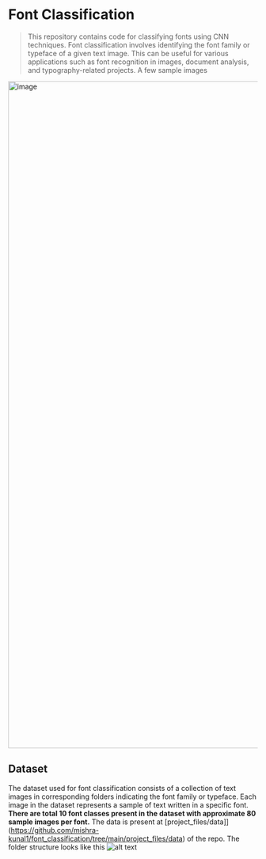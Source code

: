# Font Classification

> This repository contains code for classifying fonts using CNN techniques. Font classification involves identifying the font family or typeface of a given text image. This can be useful for various applications such as font recognition in images, document analysis, and typography-related projects. A few sample images

<img width="1348" alt="image" src="https://github.com/mishra-kunal1/font_classification/assets/99056351/a06dc514-988d-4c86-803b-da8ab9739c00">

## Dataset
The dataset used for font classification consists of a collection of text images in corresponding folders indicating the font family or typeface. Each image in the dataset represents a sample of text written in a specific font.<br>
**There are total 10 font classes present in the dataset with approximate 80 sample images per font.**
The data is present at [project_files/data]](https://github.com/mishra-kunal1/font_classification/tree/main/project_files/data) of the repo.
The folder structure looks like this
![alt text](image.png)


